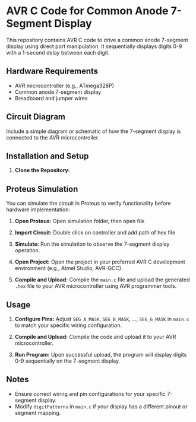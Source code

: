 # AVR C Code for Common Anode 7-Segment Display

This repository contains AVR C code to drive a common anode 7-segment display using direct port manipulation. It sequentially displays digits 0-9 with a 1-second delay between each digit.

## Hardware Requirements

- AVR microcontroller (e.g., ATmega328P)
- Common anode 7-segment display
- Breadboard and jumper wires


## Circuit Diagram

Include a simple diagram or schematic of how the 7-segment display is connected to the AVR microcontroller.

## Installation and Setup

1. **Clone the Repository:**

## Proteus Simulation

You can simulate the circuit in Proteus to verify functionality before hardware implementation:

1. **Open Proteus:** Open simulation folder, then open file 

2. **Import Circuit:** Double click on controller and add path of hex file

3. **Simulate:** Run the simulation to observe the 7-segment display operation.

2. **Open Project:**
Open the project in your preferred AVR C development environment (e.g., Atmel Studio, AVR-GCC).

3. **Compile and Upload:**
Compile the `main.c` file and upload the generated `.hex` file to your AVR microcontroller using AVR programmer tools.

## Usage

1. **Configure Pins:**
Adjust `SEG_A_MASK`, `SEG_B_MASK`, ..., `SEG_G_MASK` in `main.c` to match your specific wiring configuration.

2. **Compile and Upload:**
Compile the code and upload it to your AVR microcontroller.

3. **Run Program:**
Upon successful upload, the program will display digits 0-9 sequentially on the 7-segment display.

## Notes

- Ensure correct wiring and pin configurations for your specific 7-segment display.
- Modify `digitPatterns` in `main.c` if your display has a different pinout or segment mapping.
